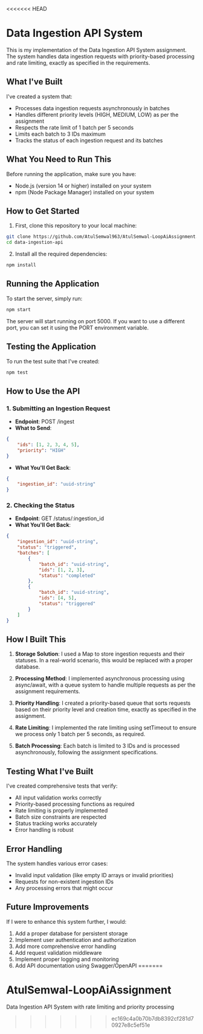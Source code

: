 <<<<<<< HEAD
# Data Ingestion API System

This is my implementation of the Data Ingestion API System assignment. The system handles data ingestion requests with priority-based processing and rate limiting, exactly as specified in the requirements.

## What I've Built

I've created a system that:
- Processes data ingestion requests asynchronously in batches
- Handles different priority levels (HIGH, MEDIUM, LOW) as per the assignment
- Respects the rate limit of 1 batch per 5 seconds
- Limits each batch to 3 IDs maximum
- Tracks the status of each ingestion request and its batches

## What You Need to Run This

Before running the application, make sure you have:
- Node.js (version 14 or higher) installed on your system
- npm (Node Package Manager) installed on your system

## How to Get Started

1. First, clone this repository to your local machine:
```bash
git clone https://github.com/AtulSemwal963/AtulSemwal-LoopAiAssignment.git
cd data-ingestion-api
```

2. Install all the required dependencies:
```bash
npm install
```

## Running the Application

To start the server, simply run:
```bash
npm start
```

The server will start running on port 5000. If you want to use a different port, you can set it using the PORT environment variable.

## Testing the Application

To run the test suite that I've created:
```bash
npm test
```

## How to Use the API

### 1. Submitting an Ingestion Request
- **Endpoint**: POST /ingest
- **What to Send**:
```json
{
    "ids": [1, 2, 3, 4, 5],
    "priority": "HIGH"
}
```
- **What You'll Get Back**:
```json
{
    "ingestion_id": "uuid-string"
}
```

### 2. Checking the Status
- **Endpoint**: GET /status/:ingestion_id
- **What You'll Get Back**:
```json
{
    "ingestion_id": "uuid-string",
    "status": "triggered",
    "batches": [
        {
            "batch_id": "uuid-string",
            "ids": [1, 2, 3],
            "status": "completed"
        },
        {
            "batch_id": "uuid-string",
            "ids": [4, 5],
            "status": "triggered"
        }
    ]
}
```

## How I Built This

1. **Storage Solution**: I used a Map to store ingestion requests and their statuses. In a real-world scenario, this would be replaced with a proper database.

2. **Processing Method**: I implemented asynchronous processing using async/await, with a queue system to handle multiple requests as per the assignment requirements.

3. **Priority Handling**: I created a priority-based queue that sorts requests based on their priority level and creation time, exactly as specified in the assignment.

4. **Rate Limiting**: I implemented the rate limiting using setTimeout to ensure we process only 1 batch per 5 seconds, as required.

5. **Batch Processing**: Each batch is limited to 3 IDs and is processed asynchronously, following the assignment specifications.

## Testing What I've Built

I've created comprehensive tests that verify:
- All input validation works correctly
- Priority-based processing functions as required
- Rate limiting is properly implemented
- Batch size constraints are respected
- Status tracking works accurately
- Error handling is robust

## Error Handling

The system handles various error cases:
- Invalid input validation (like empty ID arrays or invalid priorities)
- Requests for non-existent ingestion IDs
- Any processing errors that might occur

## Future Improvements

If I were to enhance this system further, I would:
1. Add a proper database for persistent storage
2. Implement user authentication and authorization
3. Add more comprehensive error handling
4. Add request validation middleware
5. Implement proper logging and monitoring
6. Add API documentation using Swagger/OpenAPI
=======
# AtulSemwal-LoopAiAssignment
Data Ingestion API System with rate limiting and priority processing
>>>>>>> ec169c4a0b70b7db8392cf281d70927e8c5ef51e
